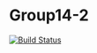 # Group14-2
[![Build Status](https://travis-ci.org/lewisj3/Group14-2.svg?branch=master)](https://travis-ci.org/lewisj3/Group14-2)
